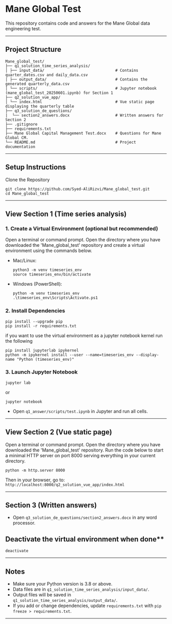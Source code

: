 # Mane Global Test

This repository contains code and answers for the Mane Global data engineering test.

---

## Project Structure
```
Mane_global_test/
├── q1_solution_time_series_analysis/
│ ├── input_data/                               # Contains quarter_dates.csv and daily_data.csv
│ ├── output_data/                              # Contains the generated quarterly_data.csv
│ └── scripts/                                  # Jupyter notebook (mane_global_test_20250601.ipynb) for Section 1
├── q2_solution_vue_app/
│ └── index.html                                # Vue static page displaying the quarterly table
├── q3_solution_de_questions/
|  └── section2_answers.docx                    # Written answers for Section 2
├── .gitignore
├── requirements.txt
├── Mane Global Capital Management Test.docx    # Questions for Mane Global CM. 
└── README.md                                   # Project documentation
```

---

## Setup Instructions

Clone the Repository
```
git clone https://github.com/Syed-AliRizvi/Mane_global_test.git
cd Mane_global_test
```
---

## View Section 1 (Time series analysis)

### 1. Create a Virtual Environment (optional but recommended)

Open a terminal or command prompt. Open the directory where you have downloaded the 'Mane_global_test' repository and create a virtual environment using the commands below.

- Mac/Linux:
    ```
    python3 -m venv timeseries_env
    source timeseries_env/bin/activate
    ```
- Windows (PowerShell):
    ```
    python -m venv timeseries_env
    .\timeseries_env\Scripts\Activate.ps1
    ```

### 2. Install Dependencies
```
pip install --upgrade pip
pip install -r requirements.txt
```
if you want to use the virtual environment as a jupyter notebook kernel run the following
```
pip install jupyterlab ipykernel
python -m ipykernel install --user --name=timeseries_env --display-name "Python (timeseries_env)"
```

### 3. Launch Jupyter Notebook

```
jupyter lab 
```
or 
```
jupyter notebook
```
- Open `q1_answer/scripts/test.ipynb` in Jupyter and run all cells.

---

## View Section 2 (Vue static page)
Open a terminal or command prompt. Open the directory where you have downloaded the 'Mane_global_test' repository. Run the code below to start a minimal HTTP server on port 8000 serving everything in your current directory.
```
python -m http.server 8000
```
Then in your browser, go to:  `http://localhost:8000/q2_solution_vue_app/index.html`

---

## Section 3 (Written answers)
- Open `q3_solution_de_questions/section2_answers.docx` in any word processor.

## Deactivate the virtual environment when done**
```
deactivate
```

---

## Notes

- Make sure your Python version is 3.8 or above.
- Data files are in `q1_solution_time_series_analysis/input_data/`.
- Output files will be saved in `q1_solution_time_series_analysis/output_data/`.
- If you add or change dependencies, update `requirements.txt` with `pip freeze > requirements.txt`.


---

